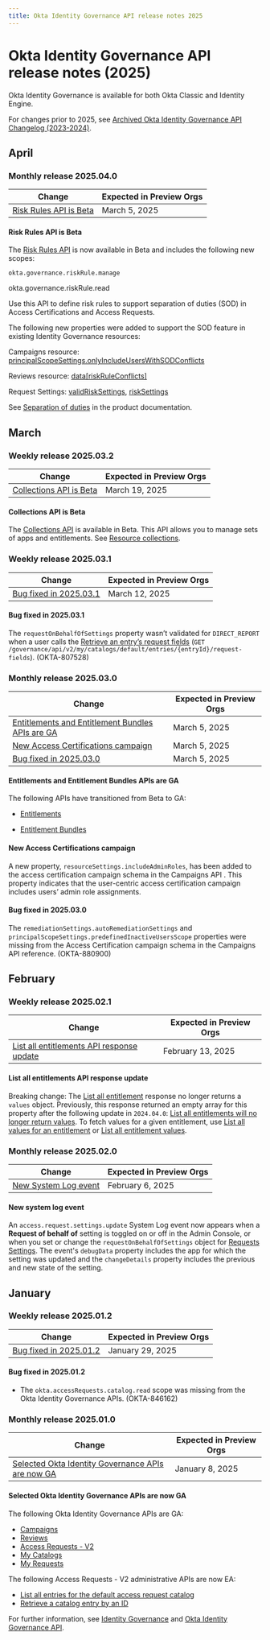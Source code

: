 ```yaml
---
title: Okta Identity Governance API release notes 2025
---
```


# Okta Identity Governance API release notes (2025)

Okta Identity Governance is available for both Okta Classic and Identity Engine.

For changes prior to 2025, see [Archived Okta Identity Governance API Changelog (2023-2024)](/docs/release-notes/oig-changelog/).

## April

### Monthly release 2025.04.0

| Change | Expected in Preview Orgs |
|--------|--------------------------|
| [Risk Rules API is Beta](#risk-rules-api-is-beta) | March 5, 2025 |

#### Risk Rules API is Beta

<ApiLifecycle access="beta" />

The [Risk Rules API](https://developer.okta.com/docs/api/iga/openapi/governance.api/tag/Risk-Rules/) is now available in Beta and includes the following new scopes:

`okta.governance.riskRule.manage`

okta.governance.riskRule.read

Use this API to define risk rules to support separation of duties (SOD) in Access Certifications and Access Requests. 

The following new properties were added to support the SOD feature in existing Identity Governance resources:

Campaigns resource: [principalScopeSettings.onlyIncludeUsersWithSODConflicts](https://developer.okta.com/docs/api/iga/openapi/governance.api/tag/Campaigns/#tag/Campaigns/operation/getCampaign!c=200&path=principalScopeSettings/onlyIncludeUsersWithSODConflicts&t=response )

Reviews resource: [data[riskRuleConflicts]](https://developer.okta.com/docs/api/iga/openapi/governance.api/tag/Reviews/#tag/Reviews/operation/getReview!c=200&path=riskRuleConflicts&t=response)

Request Settings: [validRiskSettings](https://developer.okta.com/docs/api/iga/openapi/governance.requests.admin.v2/tag/Request-Settings/#tag/Request-Settings/operation/getRequestSettingsV2!c=200&path=validRiskSettings&t=response), [riskSettings]( https://developer.okta.com/docs/api/iga/openapi/governance.requests.admin.v2/tag/Request-Settings/#tag/Request-Settings/operation/getRequestSettingsV2!c=200&path=riskSettings&t=response)

See [Separation of duties](https://help.okta.com/okta_help.htm?type=oie&id=separation-of-duties) in the product documentation. <!-- IGA_SEPARATION_OF_DUTIES -->

## March

### Weekly release 2025.03.2

| Change | Expected in Preview Orgs |
|--------|--------------------------|
| [Collections API is Beta](#collections-api-is-beta)| March 19, 2025 |

#### Collections API is Beta

<ApiLifecycle access="beta" />

The [Collections API](https://developer.okta.com/docs/api/iga/openapi/governance.api/tag/Collections/) is available in Beta. This API allows you to manage sets of apps and entitlements. See [Resource collections](https://help.okta.com/okta_help.htm?type=oie&id=csh-rc). <!-- OKTA-856259 -->


### Weekly release 2025.03.1

| Change | Expected in Preview Orgs |
|--------|--------------------------|
| [Bug fixed in 2025.03.1](#bug-fixed-in-2025-03-1)| March 12, 2025 |

#### Bug fixed in 2025.03.1

The `requestOnBehalfOfSettings` property wasn’t validated for `DIRECT_REPORT` when a user calls the [Retrieve an entry’s request fields](https://developer.okta.com/docs/api/iga/openapi/governance.requests.enduser.v2/tag/My-Catalogs/#tag/My-Catalogs/operation/getMyCatalogEntryRequestFieldsV2) (`GET /governance/api/v2/my/catalogs/default/entries/{entryId}/request-fields`). (OKTA-807528)

### Monthly release 2025.03.0

| Change | Expected in Preview Orgs |
|--------|--------------------------|
| [Entitlements and Entitlement Bundles APIs are GA](#entitlements-and-entitlement-bundles-apis-are-ga) | March 5, 2025 |
| [New Access Certifications campaign](#new-access-certifications-campaign) | March 5, 2025 |
| [Bug fixed in 2025.03.0](#bug-fixed-in-2025-03-0) | March 5, 2025 |

#### Entitlements and Entitlement Bundles APIs are GA

The following APIs have transitioned from Beta to GA:

* [Entitlements](https://developer.okta.com/docs/api/iga/openapi/governance.api/tag/Entitlements/)

* [Entitlement Bundles](https://developer.okta.com/docs/api/iga/openapi/governance.api/tag/Entitlement-Bundles/#tag/Entitlement-Bundles)
<!-- OKTA-849932 -->

#### New Access Certifications campaign

A new property, `resourceSettings.includeAdminRoles`, has been added to the access certification campaign schema in the Campaigns API <!--(https://developer.okta.com/docs/api/iga/openapi/governance.api/tag/Campaigns/)-->. This property indicates that the user-centric access certification campaign includes users’ admin role assignments. <!-- OKTA-854037-->

#### Bug fixed in 2025.03.0

The `remediationSettings.autoRemediationSettings` and `principalScopeSettings.predefinedInactiveUsersScope` properties were missing from the Access Certification campaign schema in the Campaigns API reference. (OKTA-880900)

## February

### Weekly release 2025.02.1

| Change | Expected in Preview Orgs |
|--------|--------------------------|
| [List all entitlements API response update](#list-all-entitlements-api-response-update) | February 13, 2025 |

#### List all entitlements API response update

<ApiLifecycle access="beta" />

Breaking change: The [List all entitlement](https://developer.okta.com/docs/api/iga/openapi/governance.api/tag/Entitlements/#tag/Entitlements/operation/listEntitlements) response no longer returns a `values` object. Previously, this response returned an empty array for this property after the following update in `2024.04.0`: [List all entitlements will no longer return values](/docs/release-notes/oig-changelog/#deprecate-list-all-entitlements-will-no-longer-return-values). To fetch values for a given entitlement, use [List all values for an entitlement](https://developer.okta.com/docs/api/iga/openapi/governance.api/tag/Entitlements/#tag/Entitlements/operation/listEntitlementValues) or [List all entitlement values](https://developer.okta.com/docs/api/iga/openapi/governance.api/tag/Entitlements/#tag/Entitlements/operation/listAllEntitlementValues). <!-- OKTA-828247 -->

### Monthly release 2025.02.0

| Change | Expected in Preview Orgs |
|--------|--------------------------|
| [New System Log event](#new-system-log-event) | February 6, 2025 |

#### New system log event

An `access.request.settings.update` System Log event now appears when a **Request of behalf of** setting is toggled on or off in the Admin Console, or when you set or change the `requestOnBehalfOfSettings` object for [Requests Settings](https://developer.okta.com/docs/api/iga/openapi/governance.requests.admin.v2/tag/Request-Settings/#tag/Request-Settings). The event's `debugData` property includes the app for which the setting was updated and the `changeDetails` property includes the previous and new state of the setting. <!--OKTA-857992-->

## January

### Weekly release 2025.01.2

| Change | Expected in Preview Orgs |
|--------|--------------------------|
| [Bug fixed in 2025.01.2](#bug-fixed-in-2025-01-2) | January 29, 2025 |

#### Bug fixed in 2025.01.2

* The `okta.accessRequests.catalog.read` scope was missing from the Okta Identity Governance APIs. (OKTA-846162) <!-- To be moved to IGA RN -->

### Monthly release 2025.01.0

| Change | Expected in Preview Orgs |
|--------|--------------------------|
| [Selected Okta Identity Governance APIs are now GA](#selected-okta-identity-governance-apis-are-now-ga) | January 8, 2025 |

#### Selected Okta Identity Governance APIs are now GA

The following Okta Identity Governance APIs are GA:

* [Campaigns](https://developer.okta.com/docs/api/iga/openapi/governance.api/tag/Campaigns/)
* [Reviews](https://developer.okta.com/docs/api/iga/openapi/governance.api/tag/Reviews/)
* [Access Requests - V2](https://developer.okta.com/docs/api/iga/openapi/governance.requests.admin.v2/tag/Request-Conditions/)
* [My Catalogs](https://developer.okta.com/docs/api/iga/openapi/governance.requests.enduser.v2/tag/My-Catalogs/)
* [My Requests](https://developer.okta.com/docs/api/iga/openapi/governance.requests.enduser.v2/tag/My-Requests/)

The following Access Requests - V2 administrative APIs are now EA:

* [List all entries for the default access request catalog](https://developer.okta.com/docs/api/iga/openapi/governance.requests.admin.v2/tag/Catalogs/#tag/Catalogs/operation/listAllDefaultEntriesV2)
* [Retrieve a catalog entry by an ID](https://developer.okta.com/docs/api/iga/openapi/governance.requests.admin.v2/tag/Catalogs/#tag/Catalogs/operation/getCatalogEntryV2)

For further information, see [Identity Governance](https://help.okta.com/okta_help.htm?type=oie&id=ext-iga) and [Okta Identity Governance API](https://developer.okta.com/docs/api/iga/).<!--OKTA-848466-->
